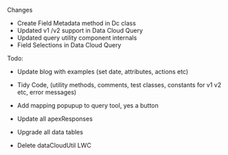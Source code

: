 Changes
- Create Field Metadata method in Dc class
- Updated v1 /v2 support in Data Cloud Query
- Updated query utility component internals
- Field Selections in Data Cloud Query



Todo:
- Update blog with examples (set date, attributes, actions etc)

- Tidy Code, (utility methods, comments, test classes, constants for v1 v2 etc, error messages)
- Add mapping popupup to query tool, yes a button
- Update all apexResponses
- Upgrade all data tables
- Delete dataCloudUtil LWC